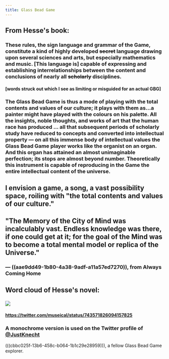 ```yaml
---
title: Glass Bead Game
---
```


## From Hesse's book:
### These rules, the sign language and grammar of the Game, constitute a kind of highly developed ~~secret~~ language drawing upon several sciences and arts, but especially mathematics and music. [This language is] capable of expressing and establishing interrelationships between the content and conclusions of nearly all ~~scholarly~~ disciplines.
#### [words struck out which I see as limiting or misguided for an actual GBG]

### 

### The Glass Bead Game is thus a mode of playing with the **total contents and values of our culture**; it plays with them as…a painter might have played with the colours on his palette. All the insights, noble thoughts, and works of art that the human race has produced … all that subsequent periods of scholarly study have reduced to concepts and converted into intellectual property — on all this immense body of intellectual values the Glass Bead Game player works like the organist on an organ. And this organ has attained an almost unimaginable perfection; its stops are almost beyond number. Theoretically this instrument is capable of reproducing in the Game the entire intellectual content of the universe.

## 

## I envision a game, a song, a vast possibility space, roiling with "the total contents and values of our culture."

## 

## "The Memory of the City of Mind was incalculably vast. Endless knowledge was there, if one could get at it; for the goal of the Mind was to become **a total mental model or replica of the Universe**."
### — ((aae9dd49-1b80-4a38-9adf-a11a57ed7270)), from __Always Coming Home__

## 

## Word cloud of Hesse's novel:
### ![](https://firebasestorage.googleapis.com/v0/b/firescript-577a2.appspot.com/o/imgs%2Fapp%2Fsensemaking%2FBZ6TGqrbJ_.png?alt=media&token=0004ca16-fb9f-4716-99d8-06bffa762e0a)
#### https://twitter.com/museical/status/743571826094157825

### A monochrome version is used on the Twitter profile of [@JustKnecht](http://twitter.com/justknecht)
(((cbbc025f-13b6-458c-b064-1b1c29e28959))), a fellow Glass Bead Game explorer.
